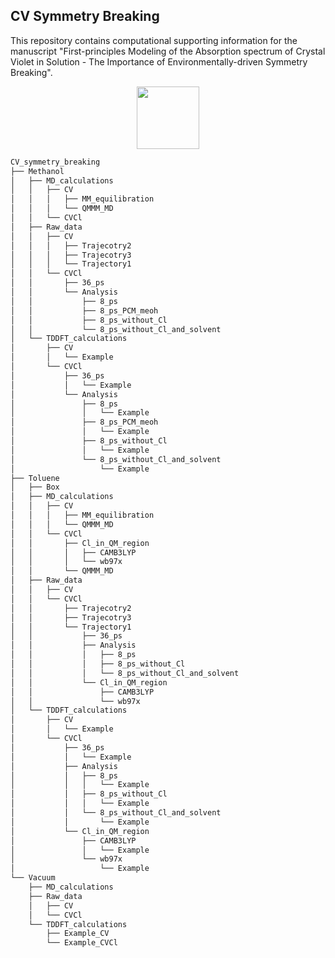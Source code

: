 ## CV Symmetry Breaking
This repository contains computational supporting information for the manuscript "First-principles Modeling of the Absorption spectrum of Crystal Violet in Solution - The Importance of Environmentally-driven Symmetry Breaking".

<p align="center">
  <img src="https://github.com/tjz21/CV_symmetry_breaking/assets/117040881/6de39f2e-6ca6-4154-a753-013d5831a249" width='100' />
</p>

```bash
CV_symmetry_breaking
├── Methanol
│   ├── MD_calculations
│   │   ├── CV
│   │   │   ├── MM_equilibration
│   │   │   └── QMMM_MD
│   │   └── CVCl
│   ├── Raw_data
│   │   ├── CV
│   │   │   ├── Trajecotry2
│   │   │   ├── Trajecotry3
│   │   │   └── Trajectory1
│   │   └── CVCl
│   │       ├── 36_ps
│   │       └── Analysis
│   │           ├── 8_ps
│   │           ├── 8_ps_PCM_meoh
│   │           ├── 8_ps_without_Cl
│   │           └── 8_ps_without_Cl_and_solvent
│   └── TDDFT_calculations
│       ├── CV
│       │   └── Example
│       └── CVCl
│           ├── 36_ps
│           │   └── Example
│           └── Analysis
│               ├── 8_ps
│               │   └── Example
│               ├── 8_ps_PCM_meoh
│               │   └── Example
│               ├── 8_ps_without_Cl
│               │   └── Example
│               └── 8_ps_without_Cl_and_solvent
│                   └── Example
├── Toluene
│   ├── Box
│   ├── MD_calculations
│   │   ├── CV
│   │   │   ├── MM_equilibration
│   │   │   └── QMMM_MD
│   │   └── CVCl
│   │       ├── Cl_in_QM_region
│   │       │   ├── CAMB3LYP
│   │       │   └── wb97x
│   │       └── QMMM_MD
│   ├── Raw_data
│   │   ├── CV
│   │   └── CVCl
│   │       ├── Trajecotry2
│   │       ├── Trajecotry3
│   │       └── Trajectory1
│   │           ├── 36_ps
│   │           ├── Analysis
│   │           │   ├── 8_ps
│   │           │   ├── 8_ps_without_Cl
│   │           │   └── 8_ps_without_Cl_and_solvent
│   │           └── Cl_in_QM_region
│   │               ├── CAMB3LYP
│   │               └── wb97x
│   └── TDDFT_calculations
│       ├── CV
│       │   └── Example
│       └── CVCl
│           ├── 36_ps
│           │   └── Example
│           ├── Analysis
│           │   ├── 8_ps
│           │   │   └── Example
│           │   ├── 8_ps_without_Cl
│           │   │   └── Example
│           │   └── 8_ps_without_Cl_and_solvent
│           │       └── Example
│           └── Cl_in_QM_region
│               ├── CAMB3LYP
│               │   └── Example
│               └── wb97x
│                   └── Example
└── Vacuum
    ├── MD_calculations
    ├── Raw_data
    │   ├── CV
    │   └── CVCl
    └── TDDFT_calculations
        ├── Example_CV
        └── Example_CVCl
